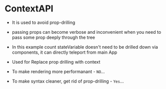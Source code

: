 # ContextAPI
- It is used to avoid prop-drilling
- passing props can become verbose and inconvenient when you need to pass some prop deeply through the tree
- In this example count stateVariable doesn't need to be drilled down via components, it can directly teleport from main App
- Used for Replace prop drilling with context 

- To make rendering more performanant - ```NO```...
- To make syntax cleaner, get rid of prop-drilling - ```Yes```...